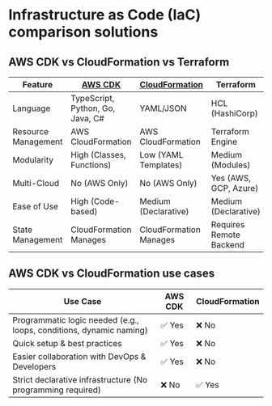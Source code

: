 # Infrastructure as Code (IaC) comparison solutions


## AWS CDK vs CloudFormation vs Terraform
| Feature | [AWS CDK](./cdk.md) | [CloudFormation](./cloudformation.md) | Terraform |
| --------| --------| ---------------| ----------| 
| Language | TypeScript, Python, Go, Java, C# | YAML/JSON | HCL (HashiCorp)
| Resource Management | AWS CloudFormation | AWS CloudFormation | Terraform Engine
| Modularity | High (Classes, Functions) | Low (YAML Templates) | Medium (Modules)
| Multi-Cloud | No (AWS Only) | No (AWS Only) | Yes (AWS, GCP, Azure)
| Ease of Use | High (Code-based) | Medium (Declarative) | Medium (Declarative)
| State Management | CloudFormation Manages | CloudFormation Manages | Requires Remote Backend

## AWS CDK vs CloudFormation use cases
| Use Case | AWS CDK | CloudFormation |
| ------|  -------- | ------------- |
| Programmatic logic needed (e.g., loops, conditions, dynamic naming) | ✅ Yes | ❌ No
| Quick setup & best practices | ✅ Yes | ❌ No
| Easier collaboration with DevOps & Developers | ✅ Yes | ❌ No
| Strict declarative infrastructure (No programming required) | ❌ No | ✅ Yes
